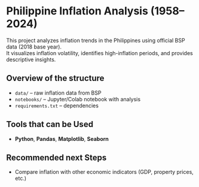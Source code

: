 # Philippine Inflation Analysis (1958–2024)

This project analyzes inflation trends in the Philippines using official BSP data (2018 base year).  
It visualizes inflation volatility, identifies high-inflation periods, and provides descriptive insights.

## Overview of the structure
- `data/` – raw inflation data from BSP  
- `notebooks/` – Jupyter/Colab notebook with analysis  
- `requirements.txt` – dependencies  

##  Tools that can be Used
- **Python**, **Pandas**, **Matplotlib**, **Seaborn**

## Recommended next Steps
- Compare inflation with other economic indicators (GDP, property prices, etc.)
